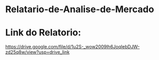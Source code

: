 # Relatario-de-Analise-de-Mercado
# Link do Relatorio:
https://drive.google.com/file/d/1u2S-_wow2009lh6JoqIebDJW-zd25q8w/view?usp=drive_link
